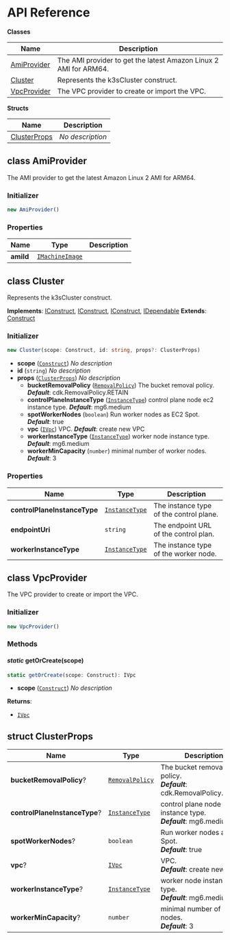 # API Reference

**Classes**

Name|Description
----|-----------
[AmiProvider](#cdk-k3s-cluster-amiprovider)|The AMI provider to get the latest Amazon Linux 2 AMI for ARM64.
[Cluster](#cdk-k3s-cluster-cluster)|Represents the k3sCluster construct.
[VpcProvider](#cdk-k3s-cluster-vpcprovider)|The VPC provider to create or import the VPC.


**Structs**

Name|Description
----|-----------
[ClusterProps](#cdk-k3s-cluster-clusterprops)|*No description*



## class AmiProvider  <a id="cdk-k3s-cluster-amiprovider"></a>

The AMI provider to get the latest Amazon Linux 2 AMI for ARM64.


### Initializer




```ts
new AmiProvider()
```




### Properties


Name | Type | Description 
-----|------|-------------
**amiId** | <code>[IMachineImage](#aws-cdk-aws-ec2-imachineimage)</code> | <span></span>



## class Cluster  <a id="cdk-k3s-cluster-cluster"></a>

Represents the k3sCluster construct.

__Implements__: [IConstruct](#constructs-iconstruct), [IConstruct](#aws-cdk-core-iconstruct), [IConstruct](#constructs-iconstruct), [IDependable](#aws-cdk-core-idependable)
__Extends__: [Construct](#aws-cdk-core-construct)

### Initializer




```ts
new Cluster(scope: Construct, id: string, props?: ClusterProps)
```

* **scope** (<code>[Construct](#aws-cdk-core-construct)</code>)  *No description*
* **id** (<code>string</code>)  *No description*
* **props** (<code>[ClusterProps](#cdk-k3s-cluster-clusterprops)</code>)  *No description*
  * **bucketRemovalPolicy** (<code>[RemovalPolicy](#aws-cdk-core-removalpolicy)</code>)  The bucket removal policy. __*Default*__: cdk.RemovalPolicy.RETAIN
  * **controlPlaneInstanceType** (<code>[InstanceType](#aws-cdk-aws-ec2-instancetype)</code>)  control plane node ec2 instance type. __*Default*__: mg6.medium
  * **spotWorkerNodes** (<code>boolean</code>)  Run worker nodes as EC2 Spot. __*Default*__: true
  * **vpc** (<code>[IVpc](#aws-cdk-aws-ec2-ivpc)</code>)  VPC. __*Default*__: create new VPC
  * **workerInstanceType** (<code>[InstanceType](#aws-cdk-aws-ec2-instancetype)</code>)  worker node instance type. __*Default*__: mg6.medium
  * **workerMinCapacity** (<code>number</code>)  minimal number of worker nodes. __*Default*__: 3



### Properties


Name | Type | Description 
-----|------|-------------
**controlPlaneInstanceType** | <code>[InstanceType](#aws-cdk-aws-ec2-instancetype)</code> | The instance type of the control plane.
**endpointUri** | <code>string</code> | The endpoint URL of the control plan.
**workerInstanceType** | <code>[InstanceType](#aws-cdk-aws-ec2-instancetype)</code> | The instance type of the worker node.



## class VpcProvider  <a id="cdk-k3s-cluster-vpcprovider"></a>

The VPC provider to create or import the VPC.


### Initializer




```ts
new VpcProvider()
```



### Methods


#### *static* getOrCreate(scope) <a id="cdk-k3s-cluster-vpcprovider-getorcreate"></a>



```ts
static getOrCreate(scope: Construct): IVpc
```

* **scope** (<code>[Construct](#aws-cdk-core-construct)</code>)  *No description*

__Returns__:
* <code>[IVpc](#aws-cdk-aws-ec2-ivpc)</code>



## struct ClusterProps  <a id="cdk-k3s-cluster-clusterprops"></a>






Name | Type | Description 
-----|------|-------------
**bucketRemovalPolicy**? | <code>[RemovalPolicy](#aws-cdk-core-removalpolicy)</code> | The bucket removal policy.<br/>__*Default*__: cdk.RemovalPolicy.RETAIN
**controlPlaneInstanceType**? | <code>[InstanceType](#aws-cdk-aws-ec2-instancetype)</code> | control plane node ec2 instance type.<br/>__*Default*__: mg6.medium
**spotWorkerNodes**? | <code>boolean</code> | Run worker nodes as EC2 Spot.<br/>__*Default*__: true
**vpc**? | <code>[IVpc](#aws-cdk-aws-ec2-ivpc)</code> | VPC.<br/>__*Default*__: create new VPC
**workerInstanceType**? | <code>[InstanceType](#aws-cdk-aws-ec2-instancetype)</code> | worker node instance type.<br/>__*Default*__: mg6.medium
**workerMinCapacity**? | <code>number</code> | minimal number of worker nodes.<br/>__*Default*__: 3



